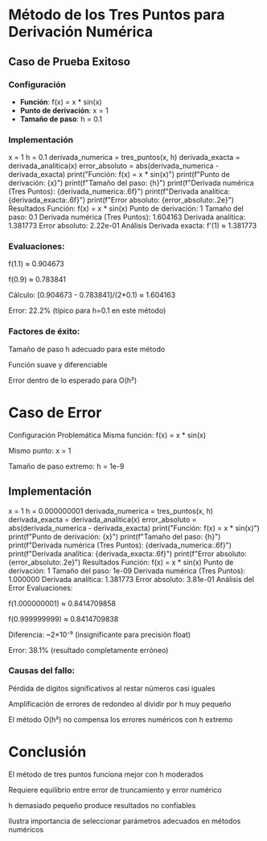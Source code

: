 # Método de los Tres Puntos para Derivación Numérica

## Caso de Prueba Exitoso

### Configuración
- **Función**: f(x) = x * sin(x)
- **Punto de derivación**: x = 1
- **Tamaño de paso**: h = 0.1

### Implementación
x = 1
h = 0.1
derivada_numerica = tres_puntos(x, h)
derivada_exacta = derivada_analitica(x)
error_absoluto = abs(derivada_numerica - derivada_exacta)
print("Función: f(x) = x * sin(x)")
print(f"Punto de derivación: {x}")
print(f"Tamaño del paso: {h}")
print(f"Derivada numérica (Tres Puntos): {derivada_numerica:.6f}")
print(f"Derivada analítica:               {derivada_exacta:.6f}")
print(f"Error absoluto:                  {error_absoluto:.2e}")
Resultados
Función: f(x) = x * sin(x)
Punto de derivación: 1
Tamaño del paso: 0.1
Derivada numérica (Tres Puntos): 1.604163
Derivada analítica:               1.381773
Error absoluto:                  2.22e-01
Análisis
Derivada exacta: f'(1) ≈ 1.381773

### Evaluaciones:

f(1.1) ≈ 0.904673

f(0.9) ≈ 0.783841

Cálculo: [0.904673 - 0.783841]/(2*0.1) ≈ 1.604163

Error: 22.2% (típico para h=0.1 en este método)

### Factores de éxito:

Tamaño de paso h adecuado para este método

Función suave y diferenciable

Error dentro de lo esperado para O(h²)

# Caso de Error
Configuración Problemática
Misma función: f(x) = x * sin(x)

Mismo punto: x = 1

Tamaño de paso extremo: h = 1e-9

## Implementación

x = 1
h = 0.000000001
derivada_numerica = tres_puntos(x, h)
derivada_exacta = derivada_analitica(x)
error_absoluto = abs(derivada_numerica - derivada_exacta)
print("Función: f(x) = x * sin(x)")
print(f"Punto de derivación: {x}")
print(f"Tamaño del paso: {h}")
print(f"Derivada numérica (Tres Puntos): {derivada_numerica:.6f}")
print(f"Derivada analítica:               {derivada_exacta:.6f}")
print(f"Error absoluto:                  {error_absoluto:.2e}")
Resultados
Función: f(x) = x * sin(x)
Punto de derivación: 1
Tamaño del paso: 1e-09
Derivada numérica (Tres Puntos): 1.000000
Derivada analítica:               1.381773
Error absoluto:                  3.81e-01
Análisis del Error
Evaluaciones:

f(1.000000001) ≈ 0.8414709858

f(0.999999999) ≈ 0.8414709838

Diferencia: ~2×10⁻⁹ (insignificante para precisión float)

Error: 38.1% (resultado completamente erróneo)

### Causas del fallo:

Pérdida de dígitos significativos al restar números casi iguales

Amplificación de errores de redondeo al dividir por h muy pequeño

El método O(h²) no compensa los errores numéricos con h extremo

# Conclusión
El método de tres puntos funciona mejor con h moderados

Requiere equilibrio entre error de truncamiento y error numérico

h demasiado pequeño produce resultados no confiables

Ilustra importancia de seleccionar parámetros adecuados en métodos numéricos
